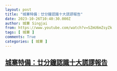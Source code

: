```yaml
---
layout: post
title: "城寨特備：廿分鐘認識十大謊謬報告"
date: 2023-10-26T10:40:30.000Z
author: 城寨 Singjai
from: https://www.youtube.com/watch?v=SZmU6mZsyZk
tags: [ 城寨 ]
comments: True
categories: [ 城寨 ]
---
```

<!--1698316830000-->
[城寨特備：廿分鐘認識十大謊謬報告](https://www.youtube.com/watch?v=SZmU6mZsyZk)
------

<div>

</div>
